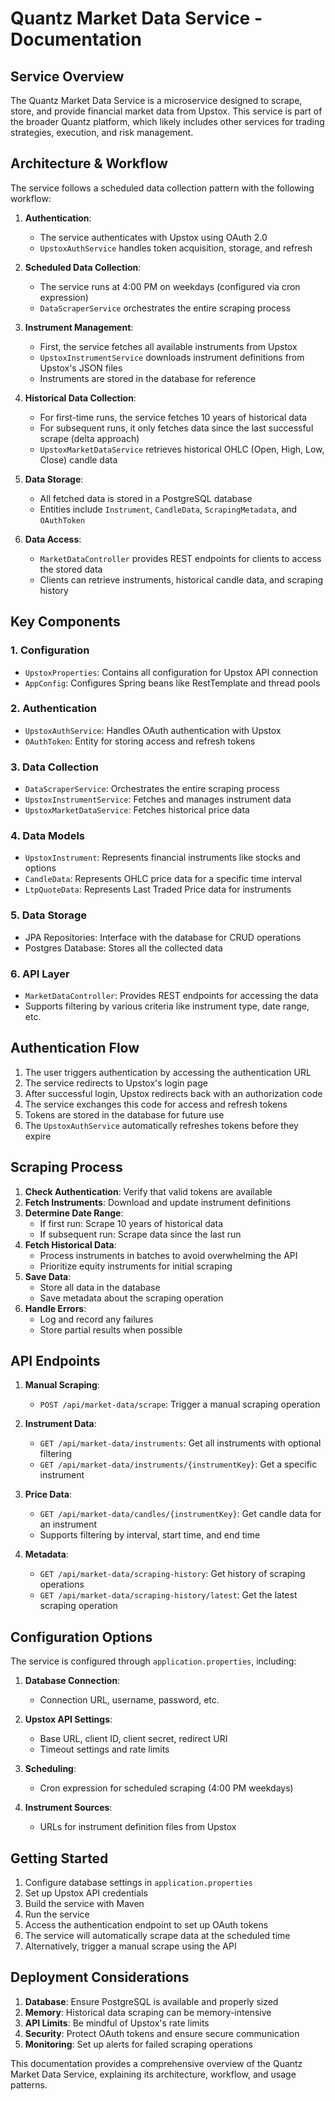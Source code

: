 # Quantz Market Data Service - Documentation

## Service Overview

The Quantz Market Data Service is a microservice designed to scrape, store, and provide financial market data from Upstox. This service is part of the broader Quantz platform, which likely includes other services for trading strategies, execution, and risk management.

## Architecture & Workflow

The service follows a scheduled data collection pattern with the following workflow:

1. **Authentication**:
    - The service authenticates with Upstox using OAuth 2.0
    - `UpstoxAuthService` handles token acquisition, storage, and refresh

2. **Scheduled Data Collection**:
    - The service runs at 4:00 PM on weekdays (configured via cron expression)
    - `DataScraperService` orchestrates the entire scraping process

3. **Instrument Management**:
    - First, the service fetches all available instruments from Upstox
    - `UpstoxInstrumentService` downloads instrument definitions from Upstox's JSON files
    - Instruments are stored in the database for reference

4. **Historical Data Collection**:
    - For first-time runs, the service fetches 10 years of historical data
    - For subsequent runs, it only fetches data since the last successful scrape (delta approach)
    - `UpstoxMarketDataService` retrieves historical OHLC (Open, High, Low, Close) candle data

5. **Data Storage**:
    - All fetched data is stored in a PostgreSQL database
    - Entities include `Instrument`, `CandleData`, `ScrapingMetadata`, and `OAuthToken`

6. **Data Access**:
    - `MarketDataController` provides REST endpoints for clients to access the stored data
    - Clients can retrieve instruments, historical candle data, and scraping history

## Key Components

### 1. Configuration
- `UpstoxProperties`: Contains all configuration for Upstox API connection
- `AppConfig`: Configures Spring beans like RestTemplate and thread pools

### 2. Authentication
- `UpstoxAuthService`: Handles OAuth authentication with Upstox
- `OAuthToken`: Entity for storing access and refresh tokens

### 3. Data Collection
- `DataScraperService`: Orchestrates the entire scraping process
- `UpstoxInstrumentService`: Fetches and manages instrument data
- `UpstoxMarketDataService`: Fetches historical price data

### 4. Data Models
- `UpstoxInstrument`: Represents financial instruments like stocks and options
- `CandleData`: Represents OHLC price data for a specific time interval
- `LtpQuoteData`: Represents Last Traded Price data for instruments

### 5. Data Storage
- JPA Repositories: Interface with the database for CRUD operations
- Postgres Database: Stores all the collected data

### 6. API Layer
- `MarketDataController`: Provides REST endpoints for accessing the data
- Supports filtering by various criteria like instrument type, date range, etc.

## Authentication Flow

1. The user triggers authentication by accessing the authentication URL
2. The service redirects to Upstox's login page
3. After successful login, Upstox redirects back with an authorization code
4. The service exchanges this code for access and refresh tokens
5. Tokens are stored in the database for future use
6. The `UpstoxAuthService` automatically refreshes tokens before they expire

## Scraping Process

1. **Check Authentication**: Verify that valid tokens are available
2. **Fetch Instruments**: Download and update instrument definitions
3. **Determine Date Range**:
    - If first run: Scrape 10 years of historical data
    - If subsequent run: Scrape data since the last run
4. **Fetch Historical Data**:
    - Process instruments in batches to avoid overwhelming the API
    - Prioritize equity instruments for initial scraping
5. **Save Data**:
    - Store all data in the database
    - Save metadata about the scraping operation
6. **Handle Errors**:
    - Log and record any failures
    - Store partial results when possible

## API Endpoints

1. **Manual Scraping**:
    - `POST /api/market-data/scrape`: Trigger a manual scraping operation

2. **Instrument Data**:
    - `GET /api/market-data/instruments`: Get all instruments with optional filtering
    - `GET /api/market-data/instruments/{instrumentKey}`: Get a specific instrument

3. **Price Data**:
    - `GET /api/market-data/candles/{instrumentKey}`: Get candle data for an instrument
    - Supports filtering by interval, start time, and end time

4. **Metadata**:
    - `GET /api/market-data/scraping-history`: Get history of scraping operations
    - `GET /api/market-data/scraping-history/latest`: Get the latest scraping operation

## Configuration Options

The service is configured through `application.properties`, including:

1. **Database Connection**:
    - Connection URL, username, password, etc.

2. **Upstox API Settings**:
    - Base URL, client ID, client secret, redirect URI
    - Timeout settings and rate limits

3. **Scheduling**:
    - Cron expression for scheduled scraping (4:00 PM weekdays)

4. **Instrument Sources**:
    - URLs for instrument definition files from Upstox

## Getting Started

1. Configure database settings in `application.properties`
2. Set up Upstox API credentials
3. Build the service with Maven
4. Run the service
5. Access the authentication endpoint to set up OAuth tokens
6. The service will automatically scrape data at the scheduled time
7. Alternatively, trigger a manual scrape using the API

## Deployment Considerations

1. **Database**: Ensure PostgreSQL is available and properly sized
2. **Memory**: Historical data scraping can be memory-intensive
3. **API Limits**: Be mindful of Upstox's rate limits
4. **Security**: Protect OAuth tokens and ensure secure communication
5. **Monitoring**: Set up alerts for failed scraping operations

This documentation provides a comprehensive overview of the Quantz Market Data Service, explaining its architecture, workflow, and usage patterns.